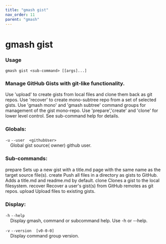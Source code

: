 ```yaml
---
title: "gmash gist"
nav_order: 11
parent: "gmash"
---
```


# gmash gist

### Usage
`gmash gist <sub-command> [[args]...]`

### Manage GitHub Gists with git-like functionality.
Use 'upload' to create gists from local files and clone them back as git   repos.
Use 'recover' to create mono-subtree repo from a set of selected gists.
Use 'gmash mono' and 'gmash subtree' command groups for management of the  gist mono-repo.
Use 'prepare','create' and 'clone' for lower level control. See sub-command  help for details.

### Globals:
`-u`  `--user  <githubUser>` \
&nbsp;&nbsp;&nbsp;&nbsp;Global gist source(  owner) github user.

### Sub-commands:
prepare                               Sets up a new gist with a title.md page with the same name as the   target source file(s).
create                                Push all files in a directory as gists to GitHub. Adds a title.md   and readme.md by default.
clone                                 Clones a gist to the local filesystem.
recover                               Recover a user's gist(s) from GitHub remotes as git repos.
upload                                Upload files to existing gists.

### Display:
`-h`  `--help` \
&nbsp;&nbsp;&nbsp;&nbsp;Display gmash, command or subcommand help. Use -h or --help.

`-v`  `--version  [v0-0-0]` \
&nbsp;&nbsp;&nbsp;&nbsp;Display command group version.
